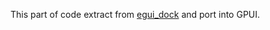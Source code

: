 This part of code extract from [egui_dock](https://github.com/Adanos020/egui_dock) and port into GPUI.
